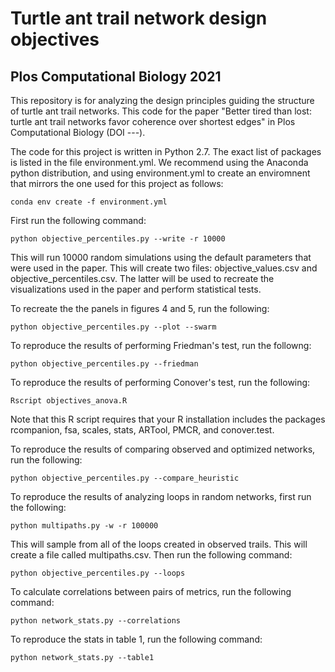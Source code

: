 # Turtle ant trail network design objectives
## Plos Computational Biology 2021

This repository is for analyzing the design principles guiding the structure of turtle ant trail networks. This code for the paper "Better tired than lost: turtle ant trail networks favor coherence over shortest edges" in Plos Computational Biology (DOI ---).

The code for this project is  written in Python 2.7. The exact list of packages is listed in the file environment.yml. We recommend using the Anaconda python distribution, and using environment.yml to create an enviromnent that mirrors the one used for this project as follows:

    conda env create -f environment.yml

First run the following command:

    python objective_percentiles.py --write -r 10000
    
This will run 10000 random simulations using the default parameters that were used in the paper. This will create two files: objective_values.csv and objective_percentiles.csv. The latter will be used to recreate the visualizations used in the paper and perform statistical tests.

To recreate the the panels in figures 4 and 5, run the following:

    python objective_percentiles.py --plot --swarm
    
To reproduce the results of performing Friedman's test, run the followng:
    
    python objective_percentiles.py --friedman
    
To reproduce the results of performing Conover's test, run the following:

    Rscript objectives_anova.R
    
Note that this R script requires that your R installation includes the packages rcompanion, fsa, scales, stats, ARTool, PMCR, and conover.test.
    
To reproduce the results of comparing observed and optimized networks, run the following:

    python objective_percentiles.py --compare_heuristic
    
To reproduce the results of analyzing loops in random networks, first run the following:

    python multipaths.py -w -r 100000
    
This will sample from all of the loops created in observed trails. This will create a file called multipaths.csv. Then run the following command:

    python objective_percentiles.py --loops
    
To calculate correlations between pairs of metrics, run the following command:

    python network_stats.py --correlations
    
To reproduce the stats in table 1, run the following command:

    python network_stats.py --table1
